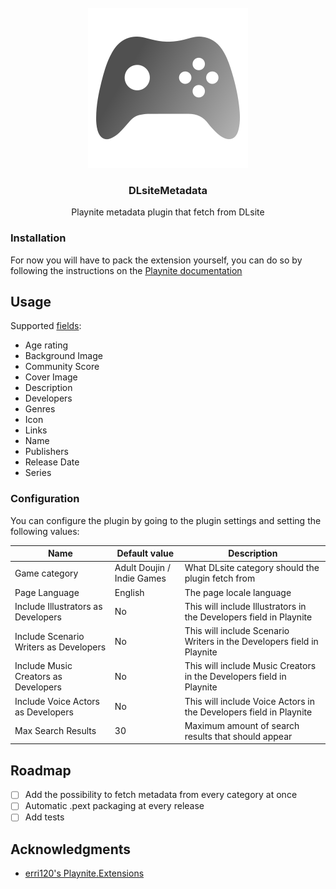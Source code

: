 ﻿<!-- PROJECT LOGO -->
<br />
<div align="center">
  <a href="https://github.com/Mysterken/DLsiteMetadata">
    <img src="Resources/icon.png" alt="Logo" width="256" height="256">
  </a>

<h3 align="center">DLsiteMetadata</h3>

  <p align="center">
    Playnite metadata plugin that fetch from DLsite 
  </p>
</div>

### Installation

For now you will have to pack the extension yourself, you can do so by following the instructions on the [Playnite documentation](https://api.playnite.link/docs/tutorials/toolbox.html#packing-extensions)

## Usage

Supported [fields](https://api.playnite.link/docs/api/Playnite.SDK.Plugins.MetadataField.html):
- Age rating
- Background Image
- Community Score
- Cover Image
- Description
- Developers
- Genres
- Icon
- Links
- Name
- Publishers
- Release Date
- Series

### Configuration

You can configure the plugin by going to the plugin settings and setting the following values:

| Name                                   | Default value              | Description                                                            |
|----------------------------------------|----------------------------|------------------------------------------------------------------------|
| Game category                          | Adult Doujin / Indie Games | What DLsite category should the plugin fetch from                      |
| Page Language                          | English                    | The page locale language                                               |
| Include Illustrators as Developers     | No                         | This will include Illustrators in the Developers field in Playnite     |
| Include Scenario Writers as Developers | No                         | This will include Scenario Writers in the Developers field in Playnite |
| Include Music Creators as Developers   | No                         | This will include Music Creators in the Developers field in Playnite   |
| Include Voice Actors as Developers     | No                         | This will include Voice Actors in the Developers field in Playnite     |
| Max Search Results                     | 30                         | Maximum amount of search results that should appear                    |

<!-- ROADMAP -->
## Roadmap

- [ ] Add the possibility to fetch metadata from every category at once
- [ ] Automatic .pext packaging at every release
- [ ] Add tests

<!-- ACKNOWLEDGMENTS -->
## Acknowledgments

* [erri120's Playnite.Extensions](https://github.com/erri120/Playnite.Extensions)

